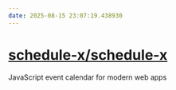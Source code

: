 ```yaml
---
date: 2025-08-15 23:07:19.438930
---
```


# [schedule-x/schedule-x](https://github.com/schedule-x/schedule-x)

JavaScript event calendar for modern web apps
